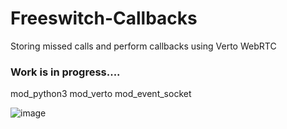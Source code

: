 # Freeswitch-Callbacks
Storing missed calls and perform callbacks using Verto WebRTC

### Work is in progress....

mod_python3
mod_verto
mod_event_socket

![image](https://user-images.githubusercontent.com/114504748/199504592-d81518f7-1971-4a8a-96c3-65dd772e5d54.png)
